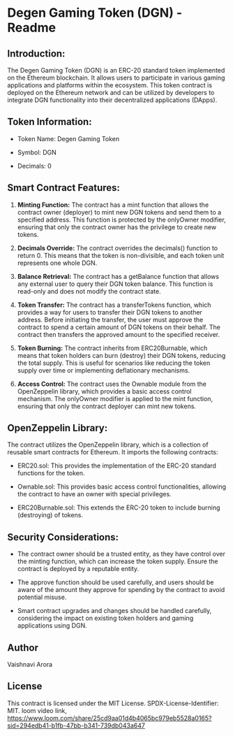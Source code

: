 # Degen Gaming Token (DGN) - Readme

## Introduction:
The Degen Gaming Token (DGN) is an ERC-20 standard token implemented on the Ethereum blockchain. It allows users to participate in various gaming applications and platforms within the ecosystem. This token contract is deployed on the Ethereum network and can be utilized by developers to integrate DGN functionality into their decentralized applications (DApps).

## Token Information:

* Token Name: Degen Gaming Token
+ Symbol: DGN
- Decimals: 0

## Smart Contract Features:

1. **Minting Function:**
The contract has a mint function that allows the contract owner (deployer) to mint new DGN tokens and send them to a specified address. This function is protected by the onlyOwner modifier, ensuring that only the contract owner has the privilege to create new tokens.

2. **Decimals Override:**
The contract overrides the decimals() function to return 0. This means that the token is non-divisible, and each token unit represents one whole DGN.

3. **Balance Retrieval:**
The contract has a getBalance function that allows any external user to query their DGN token balance. This function is read-only and does not modify the contract state.

4. **Token Transfer:**
The contract has a transferTokens function, which provides a way for users to transfer their DGN tokens to another address. Before initiating the transfer, the user must approve the contract to spend a certain amount of DGN tokens on their behalf. The contract then transfers the approved amount to the specified receiver.

5. **Token Burning:**
The contract inherits from ERC20Burnable, which means that token holders can burn (destroy) their DGN tokens, reducing the total supply. This is useful for scenarios like reducing the token supply over time or implementing deflationary mechanisms.

6. **Access Control:**
The contract uses the Ownable module from the OpenZeppelin library, which provides a basic access control mechanism. The onlyOwner modifier is applied to the mint function, ensuring that only the contract deployer can mint new tokens.

## OpenZeppelin Library:
The contract utilizes the OpenZeppelin library, which is a collection of reusable smart contracts for Ethereum. It imports the following contracts:

* ERC20.sol: This provides the implementation of the ERC-20 standard functions for the token.
+ Ownable.sol: This provides basic access control functionalities, allowing the contract to have an owner with special privileges.
- ERC20Burnable.sol: This extends the ERC-20 token to include burning (destroying) of tokens.

## Security Considerations:

* The contract owner should be a trusted entity, as they have control over the minting function, which can increase the token supply. Ensure the contract is deployed by a reputable entity.
+ The approve function should be used carefully, and users should be aware of the amount they approve for spending by the contract to avoid potential misuse.
- Smart contract upgrades and changes should be handled carefully, considering the impact on existing token holders and gaming applications using DGN.

## Author
Vaishnavi Arora

## License
This contract is licensed under the MIT License. SPDX-License-Identifier: MIT. loom video link,
https://www.loom.com/share/25cd9aa01d4b4065bc979eb5528a0165?sid=294edb41-b1fb-47bb-b341-739db043a647
